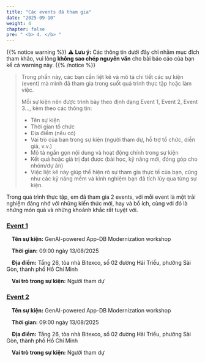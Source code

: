 ```yaml
---
title: "Các events đã tham gia"
date: "2025-09-10"
weight: 4
chapter: false
pre: " <b> 4. </b> "
---
```


{{% notice warning %}}
⚠️ **Lưu ý:** Các thông tin dưới đây chỉ nhằm mục đích tham khảo, vui lòng **không sao chép nguyên văn** cho bài báo cáo của bạn kể cả warning này.
{{% /notice %}}

> Trong phần này, các bạn cần liệt kê và mô tả chi tiết các sự kiện (event) mà mình đã tham gia trong suốt quá trình thực tập hoặc làm việc. 
> 
> Mỗi sự kiện nên được trình bày theo định dạng Event 1, Event 2, Event 3…, kèm theo các thông tin:
> * Tên sự kiện
> * Thời gian tổ chức
> * Địa điểm (nếu có)
> * Vai trò của bạn trong sự kiện (người tham dự, hỗ trợ tổ chức, diễn giả, v.v.)
> * Mô tả ngắn gọn nội dung và hoạt động chính trong sự kiện
> * Kết quả hoặc giá trị đạt được (bài học, kỹ năng mới, đóng góp cho nhóm/dự án)
> * Việc liệt kê này giúp thể hiện rõ sự tham gia thực tế của bạn, cũng như các kỹ năng mềm và kinh nghiệm bạn đã tích lũy qua từng sự kiện.


Trong quá trình thực tập, em đã tham gia 2 events, với mỗi event là một trải nghiệm đáng nhớ với những kiến thức mới, hay và bổ ích, cùng với đó là nhứng món quà và những khoảnh khắc rất tuyệt vời.

### [Event 1](4.1-Event1/)
&emsp;**Tên sự kiện:** GenAI-powered App-DB Modernization workshop

&emsp;**Thời gian:** 09:00 ngày 13/08/2025

&emsp;**Địa điểm:** Tầng 26, tòa nhà Bitexco, số 02 đường Hải Triều, phường Sài Gòn, thành phố Hồ Chí Minh

&emsp;**Vai trò trong sự kiện:** Người tham dự 



### [Event 2](4.2-Event2/)
&emsp;**Tên sự kiện:** GenAI-powered App-DB Modernization workshop

&emsp;**Thời gian:** 09:00 ngày 13/08/2025

&emsp;**Địa điểm:** Tầng 26, tòa nhà Bitexco, số 02 đường Hải Triều, phường Sài Gòn, thành phố Hồ Chí Minh

&emsp;**Vai trò trong sự kiện:** Người tham dự 

